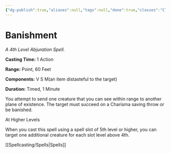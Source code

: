 ```yaml
---
{"dg-publish":true,"aliases":null,"tags":null,"done":true,"classes":"Cleric, Paladin, Sorcerer, Warlock, Wizard,","spellLevel":4,"school":"Abjuration","source":"PHB","permalink":"/spells/banishment/","dgHomeLink":false,"dgPassFrontmatter":true}
---
```


# Banishment
*A 4th Level Abjuration Spell.*

**Casting Time:** 1 Action

**Range:** Point, 60 Feet

**Components:** V S M(an item distasteful to the target)

**Duration:** Timed, 1 Minute

You attempt to send one creature that you can see within range to another plane of existence. The target must succeed on a Charisma saving throw or be banished.

At Higher Levels

When you cast this spell using a spell slot of 5th level or higher, you can target one additional creature for each slot level above 4th.

[[Spellcasting/Spells|Spells]]